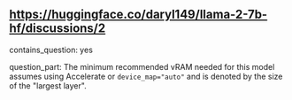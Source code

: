 ## https://huggingface.co/daryl149/llama-2-7b-hf/discussions/2

contains_question: yes

question_part: The minimum recommended vRAM needed for this model assumes using Accelerate or `device_map="auto"` and is denoted by the size of the "largest layer".